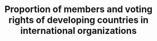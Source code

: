 ﻿---
title: >-
  Proportion  of  members  and  voting  rights  of  developing  countries  in  international  organizations
permalink: /16-8-1/
sdg_goal: 16
layout: indicator
indicator: 16.8.1
indicator_variable: null
graph: null
graph_type_description: null
graph_status_notes: redline
variable_description: null
variable_notes: null
un_designated_tier: '1'
un_custodial_agency: DESA/FFDO
target_id: '16.8'
has_metadata: true
rationale_interpretation: >-
  Representation  and  participation  of  developing  countries  in  international  organizations,  including  international  financial  institutions,  is  often  below  their  relative  weight  in  the  world.  This  indicator  would  measure  the  representativeness  of  developing  countries  in  international  organizations.    An  adjustment  could  be  made  to  compare  the  percentage  of  members  or  voting  rights  of  developing  countries  in  IFIs  to  their  share  in  global  population  (e.g.  for  governing  bodies  of  UN  funds  and  programmes)  or  GDP  (e.g.  for  the  IMF  and  World  Bank).  This  would  allow  compensation  for  the  fact  that  the  indicator  should  not  increase  until  reaching  100%.
goal_meta_link: 'http://unstats.un.org/sdgs/files/metadata-compilation/Metadata-Goal-16.pdf'
goal_meta_link_page: 29
indicator_name: >-
  Proportion  of  members  and  voting  rights  of  developing  countries  in  international  organizations
target: >-
  Broaden  and  strengthen  the  participation  of  developing  countries  in  the  institutions  of  global  governance.
indicator_definition: "Representation  and  participation  of  developing  countries  in  international  organizations,  including  international  financial  institutions,  is  often  below  their  relative  weight  in  the  world.  This  indicator  would  measure  the  represe"
source_title: null
source_notes: null
published: true
comments_and_limitations: Under  review.  
---